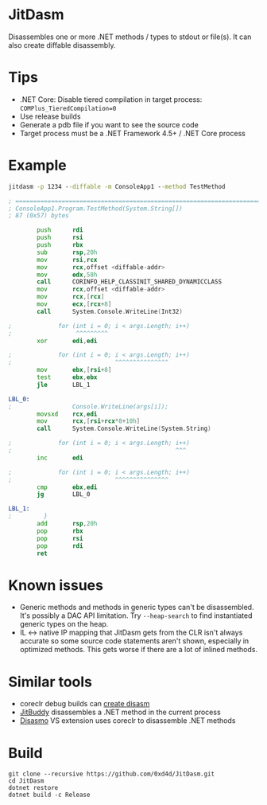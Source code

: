 ﻿# JitDasm

Disassembles one or more .NET methods / types to stdout or file(s). It can also create diffable disassembly.

# Tips

- .NET Core: Disable tiered compilation in target process: `COMPlus_TieredCompilation=0`
- Use release builds
- Generate a pdb file if you want to see the source code
- Target process must be a .NET Framework 4.5+ / .NET Core process

# Example

```cmd
jitdasm -p 1234 --diffable -m ConsoleApp1 --method TestMethod
```

```asm
; ================================================================================
; ConsoleApp1.Program.TestMethod(System.String[])
; 87 (0x57) bytes

        push      rdi
        push      rsi
        push      rbx
        sub       rsp,20h
        mov       rsi,rcx
        mov       rcx,offset <diffable-addr>
        mov       edx,58h
        call      CORINFO_HELP_CLASSINIT_SHARED_DYNAMICCLASS
        mov       rcx,offset <diffable-addr>
        mov       rcx,[rcx]
        mov       ecx,[rcx+8]
        call      System.Console.WriteLine(Int32)

;             for (int i = 0; i < args.Length; i++)
;                  ^^^^^^^^^
        xor       edi,edi

;             for (int i = 0; i < args.Length; i++)
;                             ^^^^^^^^^^^^^^^
        mov       ebx,[rsi+8]
        test      ebx,ebx
        jle       LBL_1

LBL_0:
;                 Console.WriteLine(args[i]);
        movsxd    rcx,edi
        mov       rcx,[rsi+rcx*8+10h]
        call      System.Console.WriteLine(System.String)

;             for (int i = 0; i < args.Length; i++)
;                                              ^^^
        inc       edi

;             for (int i = 0; i < args.Length; i++)
;                             ^^^^^^^^^^^^^^^
        cmp       ebx,edi
        jg        LBL_0

LBL_1:
;         }
        add       rsp,20h
        pop       rbx
        pop       rsi
        pop       rdi
        ret
```

# Known issues

- Generic methods and methods in generic types can't be disassembled. It's possibly a DAC API limitation. Try `--heap-search` to find instantiated generic types on the heap.
- IL <-> native IP mapping that JitDasm gets from the CLR isn't always accurate so some source code statements aren't shown, especially in optimized methods. This gets worse if there are a lot of inlined methods.

# Similar tools

- coreclr debug builds can [create disasm](https://github.com/dotnet/coreclr/blob/master/Documentation/building/viewing-jit-dumps.md)
- [JitBuddy](https://github.com/xoofx/JitBuddy) disassembles a .NET method in the current process
- [Disasmo](https://github.com/EgorBo/Disasmo) VS extension uses coreclr to disassemble .NET methods

# Build

```
git clone --recursive https://github.com/0xd4d/JitDasm.git
cd JitDasm
dotnet restore
dotnet build -c Release
```
